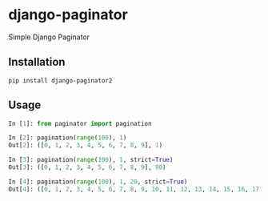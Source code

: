 # django-paginator
Simple Django Paginator

## Installation
```shell
pip install django-paginator2
```

## Usage
```python
In [1]: from paginator import pagination

In [2]: pagination(range(100), 1)
Out[2]: ([0, 1, 2, 3, 4, 5, 6, 7, 8, 9], 1)

In [3]: pagination(range(100), 1, strict=True)
Out[3]: ([0, 1, 2, 3, 4, 5, 6, 7, 8, 9], 90)

In [4]: pagination(range(100), 1, 20, strict=True)
Out[4]: ([0, 1, 2, 3, 4, 5, 6, 7, 8, 9, 10, 11, 12, 13, 14, 15, 16, 17, 18, 19], 80)
```

